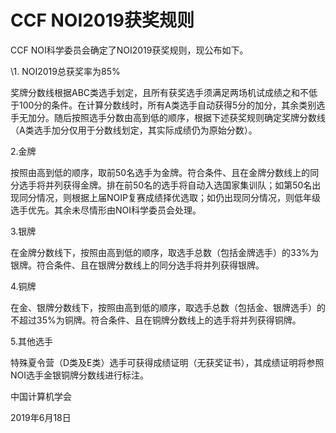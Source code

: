 # CCF NOI2019获奖规则

CCF NOI科学委员会确定了NOI2019获奖规则，现公布如下。

\1. NOI2019总获奖率为85%

奖牌分数线根据ABC类选手划定，且所有获奖选手须满足两场机试成绩之和不低于100分的条件。在计算分数线时，所有A类选手自动获得5分的加分，其余类别选手无加分。随后按照选手分数由高到低的顺序，根据下述获奖规则确定奖牌分数线（A类选手加分仅用于分数线划定，其实际成绩仍为原始分数）。

2.金牌

按照由高到低的顺序，取前50名选手为金牌。符合条件、且在金牌分数线上的同分选手将并列获得金牌。排在前50名的选手将自动入选国家集训队；如第50名出现同分情况，则根据上届NOIP复赛成绩择优选取；如仍出现同分情况，则低年级选手优先。其余未尽情形由NOI科学委员会处理。

3.银牌

在金牌分数线下，按照由高到低的顺序，取选手总数（包括金牌选手）的33%为银牌。符合条件、且在银牌分数线上的同分选手将并列获得银牌。

4.铜牌

在金、银牌分数线下，按照由高到低的顺序，取选手总数（包括金、银牌选手）的不超过35%为铜牌。符合条件、且在铜牌分数线上的选手将并列获得铜牌。

5.其他选手

特殊夏令营（D类及E类）选手可获得成绩证明（无获奖证书），其成绩证明将参照NOI选手金银铜牌分数线进行标注。

 

 

中国计算机学会

2019年6月18日